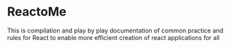 # ReactoMe
This is compilation and play by play documentation of common practice and rules for React to enable more efficient creation of react applications for all 
